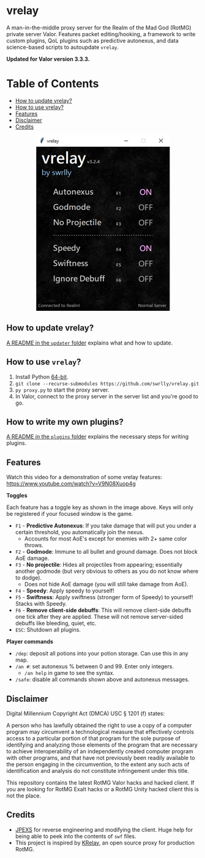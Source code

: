 # vrelay

A man-in-the-middle proxy server for the Realm of the Mad God (RotMG) private server Valor. Features packet editing/hooking, a framework to write custom plugins, QoL plugins such as predictive autonexus, and data science-based scripts to autoupdate `vrelay`.

**Updated for Valor version 3.3.3.**

# Table of Contents
- [How to update vrelay?](https://github.com/swrlly/vrelay#how-to-update-vrelay?)
- [How to use vrelay?](https://github.com/swrlly/vrelay#how-to-use-vrelay?)
- [Features](https://github.com/swrlly/vrelay#features)
- [Disclaimer](https://github.com/swrlly/vrelay#disclaimer)
- [Credits](https://github.com/swrlly/vrelay#credits)

<p align="center">
  <img src="images/vrelay.png" />
</p>

## How to update vrelay?
[A README in the `updater` folder](https://github.com/swrlly/vrelay/tree/main/updater) explains what and how to update.

## How to use `vrelay`?

1. Install Python [64-bit](https://www.python.org/downloads/).
2. `git clone --recurse-submodules https://github.com/swrlly/vrelay.git`
3. `py proxy.py` to start the proxy server.
4. In Valor, connect to the proxy server in the server list and you're good to go.

## How to write my own plugins?
[A README in the `plugins` folder](https://github.com/swrlly/vrelay/tree/main/Plugins) explains the necessary steps for writing plugins.

## Features

Watch this video for a demonstration of some vrelay features: https://www.youtube.com/watch?v=V9N08Xuop4g

**Toggles**

Each feature has a toggle key as shown in the image above. Keys will only be registered if your focused window is the game.

- `F1` - **Predictive Autonexus**: If you take damage that will put you under a certain threshold, you automatically join the nexus.
    - Accounts for most AoE's except for enemies with 2+ same color throws.
- `F2` - **Godmode**: Immune to all bullet and ground damage. Does not block AoE damage.
- `F3` - **No projectile**: Hides all projectiles from appearing; essentially another godmode (but very obvious to others as you do not know where to dodge).
    - Does not hide AoE damage (you will still take damage from AoE). 
- `F4` - **Speedy**: Apply speedy to yourself!
- `F5` - **Swiftness**: Apply swiftness (stronger form of Speedy) to yourself! Stacks with Speedy.
- `F6` - **Remove client-side debuffs**: This will remove client-side debuffs one tick after they are applied. These will not remove server-sided debuffs like bleeding, quiet, etc.
- `ESC`: Shutdown all plugins.

**Player commands**

- `/dep`: deposit all potions into your potion storage. Can use this in any map.
- `/an #`: set autonexus % between 0 and 99. Enter only integers.
    - `/an help` in game to see the syntax.
- `/safe`: disable all commands shown above and autonexus messages.




## Disclaimer

Digital Millennium Copyright Act (DMCA) USC § 1201 (f) states:

A person who has lawfully obtained the right to use a copy of a computer program may circumvent a technological measure that effectively controls access to a particular portion of that program for the sole purpose of identifying and analyzing those elements of the program that are necessary to achieve interoperability of an independently created computer program with other programs, and that have not previously been readily available to the person engaging in the circumvention, to the extent any such acts of identification and analysis do not constitute infringement under this title.

This repository contains the latest RotMG Valor hacks and hacked client. If you are looking for RotMG Exalt hacks or a RotMG Unity hacked client this is not the place.

## Credits
- [JPEXS](https://www.free-decompiler.com/flash/download/) for reverse engineering and modifying the client. Huge help for being able to peek into the contents of `swf` files.
- This project is inspired by [KRelay](https://github.com/TheKronks/KRelay), an open source proxy for production RotMG.